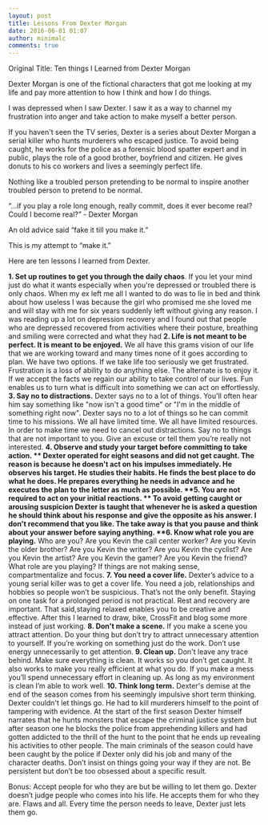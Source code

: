 ```yaml
---
layout: post
title: Lessons From Dexter Morgan
date: 2016-06-01 01:07
author: minimalc
comments: true
---
```

Original Title: Ten things I Learned from Dexter Morgan

Dexter Morgan is one of the fictional characters that got me looking at my life and pay more attention to how I think and how I do things.

I was depressed when I saw Dexter. I saw it as a way to channel my frustration into anger and take action to make myself a better person.

If you haven't seen the TV series, Dexter is a series about Dexter Morgan a serial killer who hunts murderers who escaped justice. To avoid being caught, he works for the police as a forensic blood spatter expert and in public, plays the role of a good brother, boyfriend and citizen. He gives donuts to his co workers and lives a seemingly perfect life.

Nothing like a troubled person pretending to be normal to inspire another troubled person to pretend to be normal.

“…if you play a role long enough, really commit, does it ever become real? Could I become real?” - Dexter Morgan

An old advice said “fake it till you make it.”

This is my attempt to “make it.”

Here are ten lessons I learned from Dexter.

<strong>1. Set up routines to get you through the daily chaos</strong>. 
If you let your mind just do what it wants especially when you're depressed or troubled there is only chaos. When my ex left me all I wanted to do was to lie in bed and think about how useless I was because the girl who promised me she loved me and will stay with me for six years suddenly left without giving any reason. I was reading up a lot on depression recovery and I found out that people who are depressed recovered from activities where their posture, breathing and smiling were corrected and what they had
<strong>2. Life is not meant to be perfect. It is meant to be enjoyed.</strong>
We all have this grams vision of our life that we are working toward and many times none of it goes according to plan. We have two options. If we take life too seriously we get frustrated. Frustration is a loss of ability to do anything else. The alternate is to enjoy it. If we accept the facts we regain our ability to take control of our lives. Fun enables us to turn what is difficult into something we can act on effortlessly.
<strong>3. Say no to distractions.</strong> 
Dexter says no to a lot of things. You'll often hear him say something like "now isn't a good time" or "I'm in the middle of something right now". Dexter says no to a lot of things so he can commit time to his missions. We all have limited time. We all have limited resources. In order to make time we need to cancel out distractions. Say no to things that are not important to you. Give an excuse or tell them you’re really not interested.
<strong>4. Observe and study your target before committing to take action. **
Dexter operated for eight seasons and did not get caught. The reason is because he doesn't act on his impulses immediately. He observes his target. He studies their habits. He finds the best place to do what he does. He prepares everything he needs in advance and he executes the plan to the letter as much as possible.
**5. You are not required to act on your initial reactions. **
To avoid getting caught or arousing suspicion Dexter is taught that whenever he is asked a question he should think about his response and give the opposite as his answer. I don't recommend that you like. The take away is that you pause and think about your answer before saying anything.
**6. Know what role you are playing.</strong> 
Who are you? 
Are you Kevin the call center worker? 
Are you Kevin the older brother? 
Are you Kevin the writer?
Are you Kevin the cyclist?
Are you Kevin the artist?
Are you Kevin the gamer?
Are you Kevin the friend?
What role are you playing? If things are not making sense, compartmentalize and focus.
<strong>7. You need a cover life.</strong>
Dexter’s advice to a young serial killer was to get a cover life. You need a job, relationships and hobbies so people won’t be suspicious. That’s not the only benefit. Staying on one task for a prolonged period is not practical. Rest and recovery are important. That said,staying relaxed enables you to be creative and effective. After this I learned to draw, bike, CrossFit and blog some more instead of just working.
<strong>8. Don't make a scene.</strong>
If you make a scene you attract attention. Do your thing but don’t try to attract unnecessary attention to yourself. If you’re working on something just do the work. Don’t use energy unnecessarily to get attention. 
<strong>9. Clean up.</strong> 
Don't leave any trace behind. Make sure everything is clean. It works so you don’t get caught. It also works to make you really efficient at what you do. If you make a mess you’ll spend unnecessary effort in cleaning up. As long as my environment is clean I’m able to work well.
<strong>10. Think long term.</strong> 
Dexter's demise at the end of the season comes from his seemingly impulsive short term thinking. Dexter couldn't let things go. He had to kill murderers himself to the point of tampering with evidence. At the start of the first season Dexter himself narrates that he hunts monsters that escape the criminal justice system but after season one he blocks the police from apprehending killers and had gotten addicted to the thrill of the hunt to the point that he ends up revealing his activities to other people. The main criminals of the season could have been caught by the police if Dexter only did his job and many of the character deaths. Don’t insist on things going your way if they are not. Be persistent but don’t be too obsessed about a specific result.

Bonus: Accept people for who they are but be willing to let them go. Dexter doesn’t judge people who comes into his life. He accepts them for who they are. Flaws and all. Every time the person needs to leave, Dexter just lets them go.

